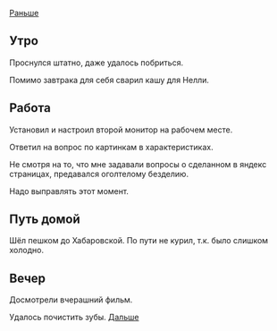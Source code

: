 [Раньше](2020.12.13.md)  
## Утро
Проснулся штатно, даже удалось побриться.

Помимо завтрака для себя сварил кашу для Нелли.
## Работа
Установил и настроил второй монитор на рабочем месте.

Ответил на вопрос по картинкам в характеристиках.

Не смотря на то, что мне задавали вопросы о сделанном в яндекс страницах, предавался оголтелому безделию.

Надо выправлять этот момент.
## Путь домой
Шёл пешком до Хабаровской. По пути не курил, т.к. было слишком холодно.
## Вечер
Досмотрели вчерашний фильм.

Удалось почистить зубы.
[Дальше](2020.12.15.md)
